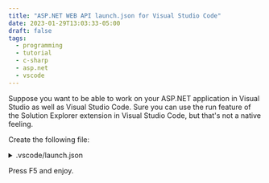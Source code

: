 ```yaml
---
title: "ASP.NET WEB API launch.json for Visual Studio Code"
date: 2023-01-29T13:03:33-05:00
draft: false
tags:
  - programming
  - tutorial
  - c-sharp
  - asp.net
  - vscode
---
```


Suppose you want to be able to work on your ASP.NET application in Visual Studio as well as Visual Studio Code. Sure you can use the run feature of the Solution Explorer extension in Visual Studio Code, but that's not a native feeling.

Create the following file:

<details><summary>.vscode/launch.json</summary>

```json
{
    "version": "0.2.0",
    "configurations": [
        {
            // Use IntelliSense to find out which attributes exist for C# debugging
            // Use hover for the description of the existing attributes
            // For further information visit https://github.com/OmniSharp/omnisharp-vscode/blob/master/debugger-launchjson.md
            "name": ".NET Core Launch (web)",
            "type": "coreclr",
            "request": "launch",
            "preLaunchTask": "build",
            "program": "dotnet",
            // alternative program: if you have changed target frameworks, make sure to update the program path.
            // "program": "${workspaceFolder}/SttApi/bin/Debug/net7.0/SttApi.dll",
            "args": ["watch"],
            "cwd": "${workspaceFolder}/SttApi",
            "stopAtEntry": false,
            "console": "integratedTerminal",
            // Enable launching a web browser when ASP.NET Core starts. For more information: https://aka.ms/VSCode-CS-LaunchJson-WebBrowser
            "serverReadyAction": {
                "action": "openExternally",
                "pattern": "\\bNow listening on:\\s+(https?://\\S+)",
                "uriFormat": "%s/swagger"
            },
            "env": {
                "ASPNETCORE_ENVIRONMENT": "Development",
                "ASPNETCORE_URLS": "http://localhost:5284",
                // restart instead of prompt if a non-hot reloadable edit was made
                "DOTNET_WATCH_RESTART_ON_RUDE_EDIT": "true"
            },
            "sourceFileMap": {
                "/Views": "${workspaceFolder}/Views"
            }
        },
        {
            "name": ".NET Core Attach",
            "type": "coreclr",
            "request": "attach"
        }
    ]
}
```

</details>

Press F5 and enjoy.
